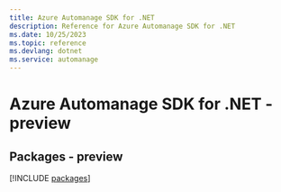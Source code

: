 ```yaml
---
title: Azure Automanage SDK for .NET
description: Reference for Azure Automanage SDK for .NET
ms.date: 10/25/2023
ms.topic: reference
ms.devlang: dotnet
ms.service: automanage
---
```

# Azure Automanage SDK for .NET - preview
## Packages - preview
[!INCLUDE [packages](automanage-index.md)]